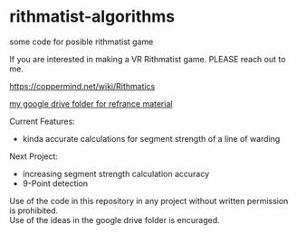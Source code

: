 # rithmatist-algorithms

some code for posible rithmatist game

If you are interested in making a VR Rithmatist game. PLEASE reach out to me.

https://coppermind.net/wiki/Rithmatics

[my google drive folder for refrance material](https://drive.google.com/drive/folders/11vS7-naQlsVj-2IHczNegiYc6wZBVw4L?usp=sharing)

Current Features:
  - kinda accurate calculations for segment strength of a line of warding

 Next Project:
 -  increasing segment strength calculation accuracy
 -  9-Point detection

Use of the code in this repository in any project without written permission is prohibited.
<br>Use of the ideas in the google drive folder is encuraged.
